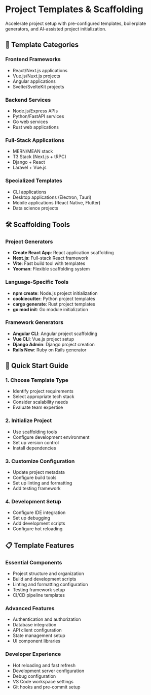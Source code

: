# Project Templates & Scaffolding

Accelerate project setup with pre-configured templates, boilerplate generators, and AI-assisted project initialization.

## 🎯 Template Categories

### Frontend Frameworks
- React/Next.js applications
- Vue.js/Nuxt.js projects
- Angular applications
- Svelte/SvelteKit projects

### Backend Services
- Node.js/Express APIs
- Python/FastAPI services
- Go web services
- Rust web applications

### Full-Stack Applications
- MERN/MEAN stack
- T3 Stack (Next.js + tRPC)
- Django + React
- Laravel + Vue.js

### Specialized Templates
- CLI applications
- Desktop applications (Electron, Tauri)
- Mobile applications (React Native, Flutter)
- Data science projects

## 🛠️ Scaffolding Tools

### Project Generators
- **Create React App**: React application scaffolding
- **Next.js**: Full-stack React framework
- **Vite**: Fast build tool with templates
- **Yeoman**: Flexible scaffolding system

### Language-Specific Tools
- **npm create**: Node.js project initialization
- **cookiecutter**: Python project templates
- **cargo generate**: Rust project templates
- **go mod init**: Go module initialization

### Framework Generators
- **Angular CLI**: Angular project scaffolding
- **Vue CLI**: Vue.js project setup
- **Django Admin**: Django project creation
- **Rails New**: Ruby on Rails generator

## 🚀 Quick Start Guide

### 1. Choose Template Type
- Identify project requirements
- Select appropriate tech stack
- Consider scalability needs
- Evaluate team expertise

### 2. Initialize Project
- Use scaffolding tools
- Configure development environment
- Set up version control
- Install dependencies

### 3. Customize Configuration
- Update project metadata
- Configure build tools
- Set up linting and formatting
- Add testing framework

### 4. Development Setup
- Configure IDE integration
- Set up debugging
- Add development scripts
- Configure hot reloading

## 📋 Template Features

### Essential Components
- Project structure and organization
- Build and development scripts
- Linting and formatting configuration
- Testing framework setup
- CI/CD pipeline templates

### Advanced Features
- Authentication and authorization
- Database integration
- API client configuration
- State management setup
- UI component libraries

### Developer Experience
- Hot reloading and fast refresh
- Development server configuration
- Debug configuration
- VS Code workspace settings
- Git hooks and pre-commit setup
